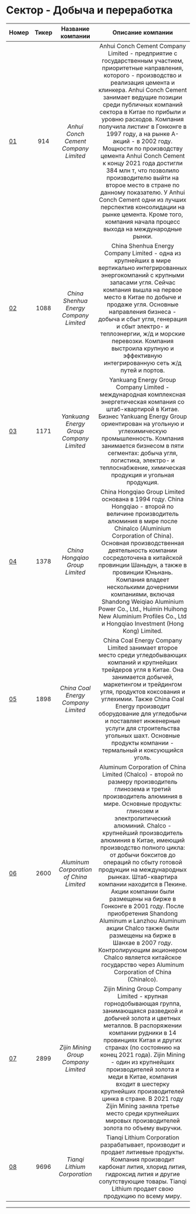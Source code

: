 # Сектор - Добыча и переработка

| Номер|Тикер|Название компании|Описание компании|
|--------------|:--:|:-------:|:---:|
|[01]|914|*Anhui Conch Cement Company Limited*|Anhui Conch Cement Company Limited - предприятие с государственным участием, приоритетные направления, которого - производство и реализация цемента и клинкера. Anhui Conch Cement занимает ведущие позиции среди публичных компаний сектора в Китае по прибыли и уровню расходов. Компания получила листинг в Гонконге в 1997 году, а на рынке А-акций - в 2002 году. Мощности по производству цемента Anhui Conch Cement к концу 2021 года достигли 384 млн т, что позволило производителю выйти на второе место в стране по данному показателю. У Anhui Conch Cement одни из лучших перспектив консолидации на рынке цемента. Кроме того, компания начала процесс выхода на международные рынки.|
|[02]|1088|*China Shenhua Energy Company Limited*|China Shenhua Energy Company Limited - одна из крупнейших в мире вертикально интегрированных энергокомпаний с крупными запасами угля. Сейчас компания вышла на первое место в Китае по добыче и продаже угля. Основные направления бизнеса - добыча и сбыт угля, генерация и сбыт электро- и теплоэнергии, ж/д и морские перевозки. Компания выстроила крупную и эффективную интегрированную сеть ж/д путей и портов.|
|[03]|1171|*Yankuang Energy Group Company Limited*|Yankuang Energy Group Company Limited - международная комплексная энергетическая компания со штаб-квартирой в Китае. Бизнес Yankuang Energy Group ориентирован на угольную и углехимическую промышленность. Компания занимается бизнесом в пяти сегментах: добыча угля, логистика, электро- и теплоснабжение, химическая продукция и угольная продукция.|
|[04]|1378|*China Hongqiao Group Limited*|China Hongqiao Group Limited основана в 1994 году. China Hongqiao - второй по величине производитель алюминия в мире после Chinalco (Aluminium Corporation of China). Основная производственная деятельность компании сосредоточена в китайской провинции Шаньдун, а также в провинции Юньнань. Компания владеет несколькими дочерними компаниями, включая Shandong Weiqiao Aluminium Power Co., Ltd., Huimin Huihong New Aluminium Profiles Co., Ltd и Hongqiao Investment (Hong Kong) Limited.|
|[05]|1898|*China Coal Energy Company Limited*|China Coal Energy Company Limited занимает второе место среди угледобывающих компаний и крупнейших трейдеров угля в Китае. Она занимается добычей, маркетингом и трейдингом угля, продуктов коксования и углехимии. Также China Coal Energy производит оборудование для угледобычи и поставляет инженерные услуги для строительства угольных шахт. Основные продукты компании - термальный и коксующийся уголь.|
|[06]|2600|*Aluminum Corporation of China Limited*|Aluminum Corporation of China Limited (Chalco) - второй по размеру производитель глинозема и третий производитель алюминия в мире. Основные продукты: глинозем и электролитический алюминий. Chalco - крупнейший производитель алюминия в Китае, имеющий производство полного цикла: от добычи бокситов до операций по сбыту готовой продукции на международных рынках. Штаб-квартира компании находится в Пекине. Акции компании были размещены на бирже в Гонконге в 2001 году. После приобретения Shandong Aluminum и Lanzhou Aluminum акции Chalco также были размещены на бирже в Шанхае в 2007 году. Контролирующим акционером Chalco является китайское государство через Aluminum Corporation of China (Chinalco).|
|[07]|2899|*Zijin Mining Group Company Limited*|Zijin Mining Group Company Limited - крупная горнодобывающая группа, занимающаяся разведкой и добычей золота и цветных металлов. В распоряжении компании рудники в 14 провинциях Китая и других странах (по состоянию на конец 2021 года). Zijin Mining  - один из крупнейших производителей золота и меди в Китае, компания входит в шестерку крупнейших производителей цинка в стране. В 2021 году Zijin Mining заняла третье место среди крупнейших мировых производителей золота по объему выручки.|
|[08]|9696|*Tianqi Lithium Corporation* |Tianqi Lithium Corporation разрабатывает, производит и продает литиевые продукты. Компания производит карбонат лития, хлорид лития, гидроксид лития и другие сопутствующие товары. Tianqi Lithium продает свою продукцию по всему миру.|

---

[01]: https://investcab.ru/ru/inmarket/torg_instruments/card.aspx?issue=9089 "Перейти для просмотра полной информации"

[02]: https://investcab.ru/ru/inmarket/torg_instruments/card.aspx?issue=9000 "Перейти для просмотра полной информации"

[03]: https://investcab.ru/ru/inmarket/torg_instruments/card.aspx?issue=6029 "Перейти для просмотра полной информации"

[04]: https://investcab.ru/ru/inmarket/torg_instruments/card.aspx?issue=9002 "Перейти для просмотра полной информации"

[05]: https://investcab.ru/ru/inmarket/torg_instruments/card.aspx?issue=9098 "Перейти для просмотра полной информации"

[06]: https://investcab.ru/ru/inmarket/torg_instruments/card.aspx?issue=6023 "Перейти для просмотра полной информации"

[07]: https://investcab.ru/ru/inmarket/torg_instruments/card.aspx?issue=9073 "Перейти для просмотра полной информации"

[08]: https://investcab.ru/ru/inmarket/torg_instruments/card.aspx?issue=9095 "Перейти для просмотра полной информации"
